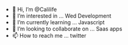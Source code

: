 - 👋 Hi, I’m @Calilife
- 👀 I’m interested in ... Wed Development
- 🌱 I’m currently learning ... Javascript 
- 💞️ I’m looking to collaborate on ... Saas apps
- 📫 How to reach me ... twitter

<!---
Calilife/Calilife is a ✨ special ✨ repository because its `README.md` (this file) appears on your GitHub profile.
You can click the Preview link to take a look at your changes.
--->
